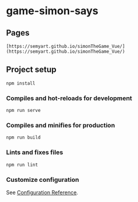 # game-simon-says

## Pages
```
[https://semyart.github.io/simonTheGame_Vue/](https://semyart.github.io/simonTheGame_Vue/)
```

## Project setup
```
npm install
```

### Compiles and hot-reloads for development
```
npm run serve
```

### Compiles and minifies for production
```
npm run build
```

### Lints and fixes files
```
npm run lint
```

### Customize configuration
See [Configuration Reference](https://cli.vuejs.org/config/).
